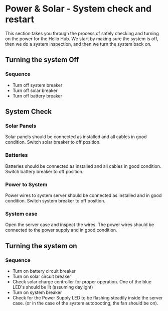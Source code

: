 # Power & Solar - System check and restart

This section takes you through the process of safely checking and turning on the power for the Hello Hub. We start by making sure the system is off, then we do a system inspection, and then we turn the system back on.

## Turning the system Off

### Sequence

* Turn off system breaker
* Turn off solar breaker
* Turn off battery breaker

## System Check

### Solar Panels

Solar panels should be connected as installed and all cables in good condition. Switch solar breaker to off position.

### Batteries

Batteries should be connected as installed and all cables in good condition. Switch battery breaker to off position.

### Power to System

Power wires to system server should be connected as installed and in good condition. Switch system breaker to off position.

### System case

Open the server case and inspect the wires. The power wires should be connected to the power supply and in good condition.

## Turning the system on

### Sequence

* Turn on battery circuit breaker
* Turn on solar circuit breaker
* Check solar charge controller for proper operation. One of the blue LED's should be lit (assuming daylight)
* Turn on system breaker
* Check for the Power Supply LED to be flashing steadily inside the server case. (or in the case of the system autobooting, the fan should be on).

